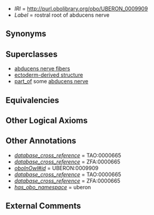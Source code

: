  * *IRI* = http://purl.obolibrary.org/obo/UBERON_0009909
 * *Label* = rostral root of abducens nerve

## Synonyms


## Superclasses

 * [abducens nerve fibers](../../UBERON/86/UBERON_0002786.md)
 * [ectoderm-derived structure](../../UBERON/21/UBERON_0004121.md)
 * [part_of](../../BFO/50/BFO_0000050.md) some [abducens nerve](../../UBERON/46/UBERON_0001646.md)

## Equivalencies


## Other Logical Axioms


## Other Annotations

 * *[database_cross_reference](../../ef/oboInOwl#hasDbXref.md)* = TAO:0000665
 * *[database_cross_reference](../../ef/oboInOwl#hasDbXref.md)* = ZFA:0000665
 * *[oboInOwl#id](../../id/oboInOwl#id.md)* = UBERON:0009909
 * *[database_cross_reference](../../ef/oboInOwl#hasDbXref.md)* = TAO:0000665
 * *[database_cross_reference](../../ef/oboInOwl#hasDbXref.md)* = ZFA:0000665
 * *[has_obo_namespace](../../ce/oboInOwl#hasOBONamespace.md)* = uberon

## External Comments

